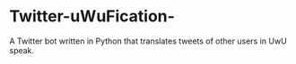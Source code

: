 # Twitter-uWuFication-
A Twitter bot written in Python that translates tweets of other users in UwU speak.

